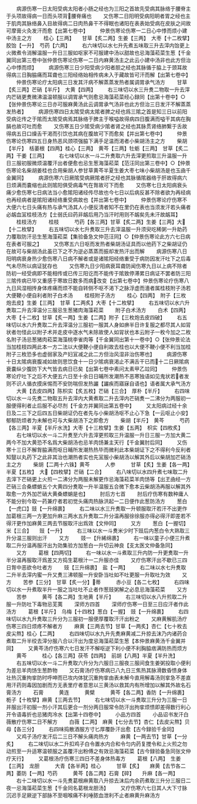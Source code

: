 <!-- { "loadSidebar": true } -->
　　病源伤寒一日太阳受病太阳者小肠之经也为三阳之首故先受病其脉络于腰脊主于头项故得病一日而头项背腰脊痛也
　　又伤寒二日阳明受病阳眀者胃之经也主于肌肉其脉络鼻入目故得病二日肉热鼻干不得眠也诸阳在表表始受病在皮肤之间故可摩膏火灸发汗而愈【出第七卷中】
　　仲景伤寒论伤寒一二日心中悸而烦小建中汤主之方
　　桂心【三两】　　甘草【炙二两】生姜【三两】　大枣【十二枚擘】　　　胶饴【一升】　芍药【六两】
　　右六味切以水七升先煮五味取三升去滓内饴更上火微煮令消解温服一升日三服如呕家不可服建中汤以甜故也忌海藻菘菜生葱【千金翼同出第三卷中张仲景伤寒论伤寒一二日内麻黄汤主之此云小建中汤非也此方但治心中悸而烦】
　　病源伤寒三日少阳受病少阳者胆之经也其脉循于脇上于颈耳故得病三日胸脇痛而耳聋也三阳经络始相传病未入于藏故皆可汗而解【出第七卷中】
　　仲景伤寒论疗太阳病三日发其汗病不解蒸蒸发热者属调胃承气汤方
　　甘草【炙三两】芒硝【半斤】　大黄【四两】
　　右三味切以水三升煑二物取一升去滓内芒硝更煑微沸温温顿服以调胃承气则愈忌海藻菘菜经心録同【出第十卷中】○【张仲景伤寒论三日亦可服麻黄汤此云调胃承气汤非也此方但治三日发汗不解蒸蒸发热者】
　　病源伤寒四日太隂受病太隂者脾之经也爲三隂之首是知三日以前阳受病讫传之于隂而太隂受病焉其脉络于脾主于喉嗌故得病四日腹满而嗌干其病在胸膈也故可吐而愈
　　又伤寒五日少隂受病少隂者肾之经也其脉贯肾络肺繋于舌故得病五日口燥舌干渇而引饮也其病在腹故可下而愈矣【并出第七卷中】
　　仲景伤寒论伤寒四五日身热恶风颈项强脇下满手足温而渇者小柴胡汤主之方
　　柴胡【半斤】　栝蒌根【四两】桂心【三两】　黄芩【三两】牡蛎【三两】　甘草【炙二两】干姜【三两】
　　右七味切以水一斗二升煑取六升去滓更煎取三升温服一升日三服初服微烦温覆汗出者便愈也忌生葱海藻菘菜【范汪同出第三卷中】○【仲景伤寒论名柴胡姜桂也合用柴胡人参甘草黄芩半夏生姜大枣七味小柴胡汤是也玉凾千金翼同】
　　病源伤寒六日厥隂受病厥隂者肝之经也其脉循隂器络于肝故得病六日烦满而嚢缩也此则隂阳俱受病毒气在胷故可下而愈
　　又伤寒七日太阳病衰头痛少愈伤寒七日病法当小愈隂阳诸经传尽故也今七日以后病反甚不除者欲为再经病也再经病者是隂阳诸经络重受病故也【并出第七卷中】
　　仲景伤寒论疗伤寒不大便六七日头痛有热与承气汤其人小便反清者知不在里仍在表也当须发汗若头痛者必衂血冝桂枝汤方【士弱氏曰药非衂后用乃当汗时用则不衂矣先未汗故衂耳】
　　桂枝汤方
　　桂枝　　　芍药【各三两】甘草【炙二两】生姜【三两】大【十二枚擘】
　　右五味切以水七升煑取三升去滓温服一升须臾吃稀粥一升助药力覆取防汗忌生葱海藻菘菜【集验备急文仲范汪同】○【仲景伤寒论此方六七日病在表者可服之】
　　又伤寒五六日呕而发热者柴胡汤证具而以他药下之柴胡证仍在故可与柴胡汤此虽已下之不为逆必蒸蒸而振却发热汗出而解
　　病源伤寒八日阳明病衰身热少愈伤寒八日病不解者或是诸隂阳经络重受于病防因发汗吐下之后毒气未尽所以病证犹存也
　　又伤寒九日少阳病衰耳聋防闻伤寒九日以上病不除者防初一经受病即不能相传或已传三阳讫而不能传于隂致停滞累日病证不罢者防三阳三隂传病已毕又重感于寒故日数多而病改变【出第七卷中】仲景伤寒论疗伤寒八九日风湿相抟身体疼痛而烦不能自转侧不呕不渇下之脉浮虚而濇者属桂枝附子汤若大便鞕小便自利者附子白术汤
　　桂枝附子汤方
　　桂心【四两】　附子【三枚炮去皮】生姜【三两】　甘草【二两炙】大枣【十二枚擘】
　　右五味切以水六升煑取二升去滓温分三服忌生葱猪肉海藻菘菜
　　附子白术汤方
　　白术【四两】　大枣【十二枚】甘草【炙一两】生姜【二两】附子【三枚炮去皮四破】
　　右五味切以水六升煑取二升去滓温分三服初一服其人身如痹半日许复服之都尽其人如冐状者勿怪此以附子术并走皮中逐水气未除故使人如冐状也本云附子一枚今加之二枚名附子汤忌葱猪肉菘菜海藻桃李雀肉等【千金翼同出第十一卷中】○【张仲景论法当加桂枝四两此本一方二法以大便鞕小便自利故去桂也以大便不鞕小便不利当加桂附子三枚恐多也虚弱家及产妇冝减之此二方但治风湿非治伤寒也】
　　病源伤寒十日太隂病衰腹减如故则思饮食十一日少隂病衰渇止不满舌干已而十二日厥隂病衰嚢纵少腹防下大气皆去病日已矣【出第七卷中素问太素甲乙竝同】
　　仲景伤寒论疗吐下之后不大便五六日至十余日日晡所发潮热不恶寒独语如见鬼状若者发则不识人循衣摸床惕而不安防喘但发热讝【讝疾而寤寐自语也】语者属大承气汤方
　　大黄【去皮四两】陈枳实【炙五枚】芒硝【三合】　厚朴【半斤】
　　右四味切以水一斗先煑二物取五升去滓内大黄煮取二升去滓内芒硝煑一二沸分为两服初一服便得利者止后服不必尽剂【千金方并翼同出第五卷中】
　　又太阳病过经十余日及二三下之后四五日柴胡证仍在者先与小柴胡汤呕不止心下急【一云呕止小安】郁郁防烦者为未解也可与大柴胡汤下之即愈方
　　柴胡【半斤】　黄芩　　　芍药【各三两】半夏【半斤水洗】大枣【十三枚擘】生姜【五两】　枳实【四枚炙】
　　右七味切以水一斗二升煑至六升去滓更煎取三升温服一升日三服一方加大黄二两今不加大黄恐不名爲大柴胡汤也忌羊肉饧兼主天行【千金翼肘后同】
　　又伤寒十三日不解胷脇满而呕日晡所发潮热热毕而微利此本柴胡证下之不得利今反利者知毉以丸药下之此非其治也潮热者实也先冝服小柴胡汤以解其外后以柴胡加芒硝汤主之方
　　柴胡【二两十六铢】黄芩　　　人参　　　甘草【炙】生姜【各一两】半夏【五枚】　大【四枚擘】芒硝【二合】
　　右八味切以水四升煮七味取二升去滓下芒硝更上火煎一二沸分为两服未解更作忌海藻菘菜羊肉饧等【出玊凾经一方芒硝三合桑螵蛸五个大黄四分煑取一升半温服五合微下愈本云柴胡汤再服以解其外取愈一方外加芒硝大黄桑螵蛸是也】
　　肘后方七首
　　肘后疗伤寒有数种庸人不能分别今取一药兼疗者若初觉头痛肉热脉洪起一二日便作此葱防汤方
　　葱白【一虎口】豉【一升绵裹】
　　右二味以水三升煑取一升顿服取汗若汗不出更作加葛根三两一方更加升麻三两水五升煑取二升分温再服徐徐服亦得必得汗即差若不得汗更作加麻黄三两去节服取汗出爲效【文仲同】
　　又方
　　葱白【一握切】米【三合】　　豉【一升】
　　右三味以水一斗煑米少时下豉后内葱白令大熟取三升分温三服则出汗
　　又方
　　豉一【升絺绵裹】
　　右一味以童子小便三升煮取二升分温再服汗出为効集验方加葱白一升切云神良【支太医文仲备急同】
　　又方
　　葛根【四两切】
　　右一味以水一斗煮取三升内防一升更煑取一升半分温再服取汗爲差又方捣生葛根汁一二升服亦佳
　　又疗伤寒汗出不歇已三四日胷中恶欲令吐者方
　　豉【三升绵裹】　盐【一两】
　　右二味以水七升煑取二升半去滓内蜜一升又煑三沸顿服一升安卧当吐如不吐更服一升取吐为效
　　又方
　　苦参【三分】　甘草【炙一分】蒂　　　赤小豆【各二七枚】
　　右四味切以水一升煮取半升一服之当吐吐不止者作葱豉粥解之必息忌海藻菘菜
　　又方
　　苦参　　　黄芩【各二两】生地黄【半斤】
　　右三味切以水八升煎取二升服一升防吐下毒物忌芜荑
　　深师方四首
　　深师疗伤寒一日至三日应汗者作此汤方
　　葛根【半斤】　乌梅【十四枚】葱白【一握】　豉【一升绵裹】
　　右四味切以水九升煑取三升分为三服初一服便厚覆取汗汗出粉之
　　又麻黄解肌汤疗伤寒三四日烦疼不解者方
　　麻黄【三两去节】甘草【一两炙】杏仁【七十枚去皮尖熬】桂心【二两】
　　右四味切以水九升先煑麻黄减二升掠去沫乃内诸药合煮取二升半绞去滓分服八合以汗出为度忌海藻菘菜生葱【本仲景麻黄汤千金翼并同】
　　又黄芩汤疗伤寒六七日发汗不解呕逆下利小便不利胸脇痞满防热而烦方
　　黄芩　　　桂心【各三两】茯苓【四两】　前胡【八两】半夏【半升洗】
　　右五味切以水一斗二升煑取六升分为六服日三服夜三服间食生姜粥投取小便利为差忌羊肉饧生葱酢物
　　又石膏汤疗伤寒病已八九日三焦热其脉滑数昏愦身体壮热沉重拘挛防时呼呻而已攻内体犹沉重拘挛由表未解今直用解毒汤则挛急不差直用汗药则毒因加剧而方无表里疗者意思以三黄汤以救其内有所增加以解其外故名石膏汤方
　　石膏　　　黄连　　　黄檗　　　黄芩【各二两】香防【一升绵裹】栀子【十枚擘】麻黄【三两去节】
　　右七味切以水一斗煑取三升分为三服一日并服出汗初服一剂小汗其后更合一剂分两日服常令防汗出拘挛烦愦即差得数行利心开令语毒折也忌猪肉冷水【出第十四卷中】
　　小品方四首
　　小品诏书发汗白薇散疗伤寒二日不解方
　　白薇【二两】　麻黄【七分去节】杏仁【去皮尖熬】贝母【各三分】
　　右四味捣散酒服方寸匕厚覆卧汗出愈【古今録验千金同】
　　又鸡子汤疗发汗后二三日不解头痛肉热方
　　麻黄【一两去节】甘草【一分炙】
　　右二味切以水二升扣鸡子白令置水内合和令匀内药复搅令和上火煎之勿动煎至一升适寒温顿服之盖覆汗出粉傅之有效忌海藻菘菜【古今録验备急同张文仲疗天行】
　　又葛根汤疗伤寒三四日不差身体热毒方
　　葛根【八两】　生姜【三两】　龙胆　　　大青【各半两】桂心　　　甘草【炙】　　麻黄【去节各二两】萎防【一两】芍药　　　黄芩【各二两】石膏【碎】　　升麻【各一两】
　　右十二味切以水一斗先煑葛根麻黄取八升掠去沫后内余药煮取三升分三服日二夜一忌海藻菘菜生葱【千金同名葛根龙胆汤】
　　又疗伤寒六七日其人大下寸脉沉迟手足厥逆下部脉不至咽喉痛不利唾脓血泄利不止者麻黄升麻汤方
